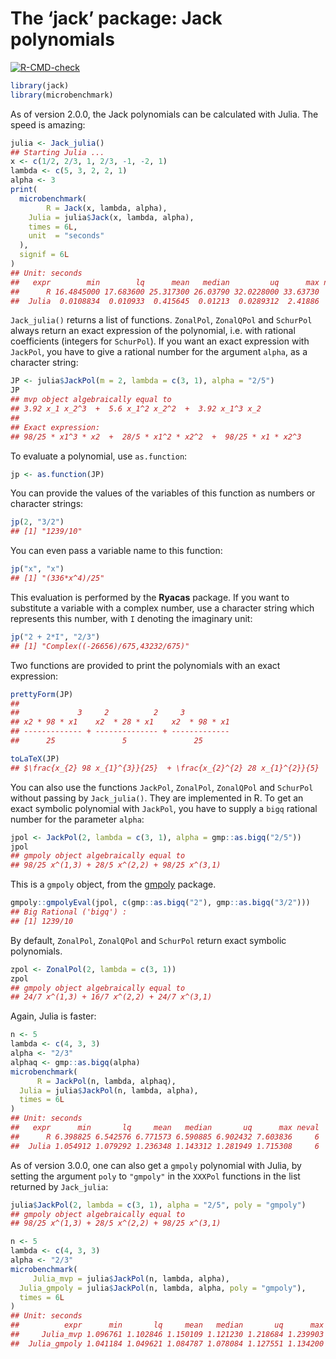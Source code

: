 The ‘jack’ package: Jack polynomials
================

<!-- badges: start -->

[![R-CMD-check](https://github.com/stla/jackR/workflows/R-CMD-check/badge.svg)](https://github.com/stla/jackR/actions)
<!-- badges: end -->

``` r
library(jack)
library(microbenchmark)
```

As of version 2.0.0, the Jack polynomials can be calculated with Julia.
The speed is amazing:

``` r
julia <- Jack_julia()
## Starting Julia ...
x <- c(1/2, 2/3, 1, 2/3, -1, -2, 1)
lambda <- c(5, 3, 2, 2, 1)
alpha <- 3
print(
  microbenchmark(
        R = Jack(x, lambda, alpha),
    Julia = julia$Jack(x, lambda, alpha),
    times = 6L,
    unit  = "seconds"
  ),
  signif = 6L
)
## Unit: seconds
##   expr        min        lq      mean   median         uq      max neval
##      R 16.4845000 17.683600 25.317300 26.03790 32.0228000 33.63730     6
##  Julia  0.0108834  0.010933  0.415645  0.01213  0.0289312  2.41886     6
```

`Jack_julia()` returns a list of functions. `ZonalPol`, `ZonalQPol` and
`SchurPol` always return an exact expression of the polynomial,
i.e. with rational coefficients (integers for `SchurPol`). If you want
an exact expression with `JackPol`, you have to give a rational number
for the argument `alpha`, as a character string:

``` r
JP <- julia$JackPol(m = 2, lambda = c(3, 1), alpha = "2/5")
JP
## mvp object algebraically equal to
## 3.92 x_1 x_2^3  +  5.6 x_1^2 x_2^2  +  3.92 x_1^3 x_2
## 
## Exact expression:
## 98/25 * x1^3 * x2  +  28/5 * x1^2 * x2^2  +  98/25 * x1 * x2^3
```

To evaluate a polynomial, use `as.function`:

``` r
jp <- as.function(JP)
```

You can provide the values of the variables of this function as numbers
or character strings:

``` r
jp(2, "3/2")
## [1] "1239/10"
```

You can even pass a variable name to this function:

``` r
jp("x", "x")
## [1] "(336*x^4)/25"
```

This evaluation is performed by the **Ryacas** package. If you want to
substitute a variable with a complex number, use a character string
which represents this number, with `I` denoting the imaginary unit:

``` r
jp("2 + 2*I", "2/3")
## [1] "Complex((-26656)/675,43232/675)"
```

Two functions are provided to print the polynomials with an exact
expression:

``` r
prettyForm(JP)
## 
##             3     2          2     3          
## x2 * 98 * x1    x2  * 28 * x1    x2  * 98 * x1
## ------------- + -------------- + -------------
##      25               5               25
```

``` r
toLaTeX(JP)
## $\frac{x_{2} 98 x_{1}^{3}}{25}  + \frac{x_{2}^{2} 28 x_{1}^{2}}{5}  + \frac{x_{2}^{3} 98 x_{1}}{25} $
```

You can also use the functions `JackPol`, `ZonalPol`, `ZonalQPol` and
`SchurPol` without passing by `Jack_julia()`. They are implemented in R.
To get an exact symbolic polynomial with `JackPol`, you have to supply a
`bigq` rational number for the parameter `alpha`:

``` r
jpol <- JackPol(2, lambda = c(3, 1), alpha = gmp::as.bigq("2/5"))
jpol
## gmpoly object algebraically equal to
## 98/25 x^(1,3) + 28/5 x^(2,2) + 98/25 x^(3,1)
```

This is a `gmpoly` object, from the
[gmpoly](https://github.com/stla/gmpoly) package.

``` r
gmpoly::gmpolyEval(jpol, c(gmp::as.bigq("2"), gmp::as.bigq("3/2")))
## Big Rational ('bigq') :
## [1] 1239/10
```

By default, `ZonalPol`, `ZonalQPol` and `SchurPol` return exact symbolic
polynomials.

``` r
zpol <- ZonalPol(2, lambda = c(3, 1))
zpol
## gmpoly object algebraically equal to
## 24/7 x^(1,3) + 16/7 x^(2,2) + 24/7 x^(3,1)
```

Again, Julia is faster:

``` r
n <- 5
lambda <- c(4, 3, 3)
alpha <- "2/3"
alphaq <- gmp::as.bigq(alpha)
microbenchmark(
      R = JackPol(n, lambda, alphaq),
  Julia = julia$JackPol(n, lambda, alpha),
  times = 6L
)
## Unit: seconds
##   expr      min       lq     mean   median       uq      max neval
##      R 6.398825 6.542576 6.771573 6.590885 6.902432 7.603836     6
##  Julia 1.054912 1.079292 1.236348 1.143312 1.281949 1.715308     6
```

As of version 3.0.0, one can also get a `gmpoly` polynomial with Julia,
by setting the argument `poly` to `"gmpoly"` in the `XXXPol` functions
in the list returned by `Jack_julia`:

``` r
julia$JackPol(2, lambda = c(3, 1), alpha = "2/5", poly = "gmpoly")
## gmpoly object algebraically equal to
## 98/25 x^(1,3) + 28/5 x^(2,2) + 98/25 x^(3,1)
```

``` r
n <- 5
lambda <- c(4, 3, 3)
alpha <- "2/3"
microbenchmark(
     Julia_mvp = julia$JackPol(n, lambda, alpha),
  Julia_gmpoly = julia$JackPol(n, lambda, alpha, poly = "gmpoly"),
  times = 6L
)
## Unit: seconds
##          expr      min       lq     mean   median       uq      max neval
##     Julia_mvp 1.096761 1.102846 1.150109 1.121230 1.218684 1.239903     6
##  Julia_gmpoly 1.041184 1.049621 1.084787 1.078084 1.127551 1.134200     6
```

